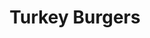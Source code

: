 ---
title: Turkey Burgers
metadata:
  course: Main
  servings: '4'
  source: https://www.hazelblue.co/recipes/turkeyburgers
  title: Turkey Burgers
ingredients:
- name: ground cinnamon
  amount: 0.25 tsp
- name: spices
  amount: some
- name: greek yogurt
  amount: 0.5 cups
- name: sweet potato
  amount: '4'
- name: ground cumin
  amount: 1.5 tsp
- name: coconut oil
  amount: some
- name: lemon
  amount: '0.5'
- name: grated onion
  amount: '1'
- name: turkey mince
  amount: 500 g
- name: grated cucumber
  amount: '0.25'
- name: smoked paprika
  amount: 0.25 tsp
- name: ground coriander
  amount: 1.5 tsp
- name: salt
  amount: 2.2 tsp
- name: olive oil
  amount: 2 tbps
- name: black pepper
  amount: some
cookware:
- name: mixing bowl
- name: griddle pan
- name: small bowl
steps:
- description: Pre-heat the oven to 180C.
- description: Dice the sweet potato into wedges and put them in a mixing bowl.
- description: Add the olive oil and some spices and toss until the wedges are all
    coated and put them in the oven for 30 minutes.
- description: Now they're in the oven you can make your burgers.
- description: 'Add turkey mince, grated onion and the following spices into the mixing
    bowl: ground cumin, ground coriander, ground cinnamon, smoked paprika, salt and
    black pepper.'
- description: Mix the ingredients until they're combined but be careful to not overmix
    because this will give you tough burgers.
- description: Heat a griddle pan on high heat and add a little coconut oil.
- description: Divide the mixture into 4 patties and cook in the pan.
- description: While they're cooking you can make the tzatziki.
- description: Grab a small bowl and combine greek yogurt, grated cucumber, salt and
    black pepper. Squeeze in the juice from half a lemon and put to one side to serve
    with the burgers.

---